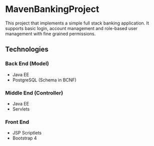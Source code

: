 # MavenBankingProject

This project that implements a simple full stack banking application.  It supports basic login, account management and role-based user management with fine grained permissions.

## Technologies

### Back End (Model)
- Java EE
- PostgreSQL (Schema in BCNF)

### Middle End (Controller)
- Java EE
- Servlets

### Front End
- JSP Scriptlets
- Bootstrap 4
